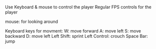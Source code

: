 Use Keyboard & mouse to control the player
Regular FPS controls for the player

mouse: for looking around

Keyboard keys for movment:
    W: move forward
    A: move left
    S: move backward
    D: move left
    Left Shift: sprint
    Left Control: crouch
    Space Bar: jump
